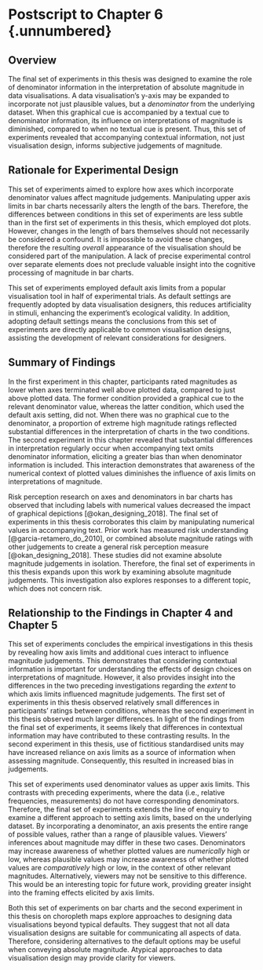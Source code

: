 # Postscript to Chapter 6 {.unnumbered}

## Overview

The final set of experiments in this thesis was designed to examine the role of denominator information in the interpretation of absolute magnitude in data visualisations. A data visualisation’s y-axis may be expanded to incorporate not just plausible values, but a *denominator* from the underlying dataset. When this graphical cue is accompanied by a textual cue to denominator information, its influence on interpretations of magnitude is diminished, compared to when no textual cue is present. Thus, this set of experiments revealed that accompanying contextual information, not just visualisation design, informs subjective judgements of magnitude.

## Rationale for Experimental Design

This set of experiments aimed to explore how axes which incorporate denominator values affect magnitude judgements. Manipulating upper axis limits in bar charts necessarily alters the length of the bars. Therefore, the differences between conditions in this set of experiments are less subtle than in the first set of experiments in this thesis, which employed dot plots. However, changes in the length of bars themselves should not necessarily be considered a confound. It is impossible to avoid these changes, therefore the resulting *overall* appearance of the visualisation should be considered part of the manipulation. A lack of precise experimental control over separate elements does not preclude valuable insight into the cognitive processing of magnitude in bar charts.

This set of experiments employed default axis limits from a popular visualisation tool in half of experimental trials. As default settings are frequently adopted by data visualisation designers, this reduces artificiality in stimuli, enhancing the experiment’s ecological validity. In addition, adopting default settings means the conclusions from this set of experiments are directly applicable to common visualisation designs, assisting the development of relevant considerations for designers.

## Summary of Findings

In the first experiment in this chapter, participants rated magnitudes as lower when axes terminated well above plotted data, compared to just above plotted data. The former condition provided a graphical cue to the relevant denominator value, whereas the latter condition, which used the default axis setting, did not. When there was no graphical cue to the denominator, a proportion of extreme high magnitude ratings reflected substantial differences in the interpretation of charts in the two conditions. The second experiment in this chapter revealed that substantial differences in interpretation regularly occur when accompanying text omits denominator information, eliciting a greater bias than when denominator information is included. This interaction demonstrates that awareness of the numerical context of plotted values diminishes the influence of axis limits on interpretations of magnitude.

Risk perception research on axes and denominators in bar charts has observed that including labels with numerical values decreased the impact of graphical depictions [@okan_designing_2018]. The final set of experiments in this thesis corroborates this claim by manipulating numerical values in accompanying text. Prior work has measured risk understanding [@garcia-retamero_do_2010], or combined absolute magnitude ratings with other judgements to create a general risk perception measure [@okan_designing_2018]. These studies did not examine absolute magnitude judgements in isolation. Therefore, the final set of experiments in this thesis expands upon this work by examining absolute magnitude judgements. This investigation also explores responses to a different topic, which does not concern risk. 

## Relationship to the Findings in Chapter 4 and Chapter 5

This set of experiments concludes the empirical investigations in this thesis by revealing how axis limits and additional cues interact to influence magnitude judgements. This demonstrates that considering contextual information is important for understanding the effects of design choices on interpretations of magnitude. However, it also provides insight into the differences in the two preceding investigations regarding the *extent* to which axis limits influenced magnitude judgements. The first set of experiments in this thesis observed relatively small differences in participants’ ratings between conditions, whereas the second experiment in this thesis observed much larger differences. In light of the findings from the final set of experiments, it seems likely that differences in contextual information may have contributed to these contrasting results. In the second experiment in this thesis, use of fictitious standardised units may have increased reliance on axis limits as a source of information when assessing magnitude. Consequently, this resulted in increased bias in judgements.

This set of experiments used denominator values as upper axis limits. This contrasts with preceding experiments, where the data (i.e., relative frequencies, measurements) do not have corresponding denominators. Therefore, the final set of experiments extends the line of enquiry to examine a different approach to setting axis limits, based on the underlying dataset. By incorporating a denominator, an axis presents the entire range of possible values, rather than a range of plausible values. Viewers’ inferences about magnitude may differ in these two cases. Denominators may increase awareness of whether plotted values are *numerically* high or low, whereas plausible values may increase awareness of whether plotted values are *comparatively* high or low, in the context of other relevant magnitudes. Alternatively, viewers may not be sensitive to this difference. This would be an interesting topic for future work, providing greater insight into the framing effects elicited by axis limits.

Both this set of experiments on bar charts and the second experiment in this thesis on choropleth maps explore approaches to designing data visualisations beyond typical defaults. They suggest that not all data visualisation designs are suitable for communicating all aspects of data. Therefore, considering alternatives to the default options may be useful when conveying absolute magnitude. Atypical approaches to data visualisation design may provide clarity for viewers.
